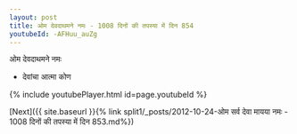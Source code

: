 ```yaml
---
layout: post
title: ओम देवदाथमने नमः - 1008 दिनों की तपस्या में दिन 854
youtubeId: -AFHuu_auZg
---
```

 
 
 ओम देवदाथमने नमः  
 
 -  देवांचा आत्मा कोण 
 
  
 
  
 
 
 
 
 
 


{% include youtubePlayer.html id=page.youtubeId %}
 
[Next]({{ site.baseurl }}{% link  split1/_posts/2012-10-24-ओम सर्व देवा मायया नमः - 1008 दिनों की तपस्या में दिन 853.md%})
 
